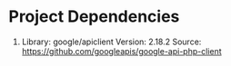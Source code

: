 # Project Dependencies
1. Library: google/apiclient
   Version: 2.18.2
   Source: https://github.com/googleapis/google-api-php-client
